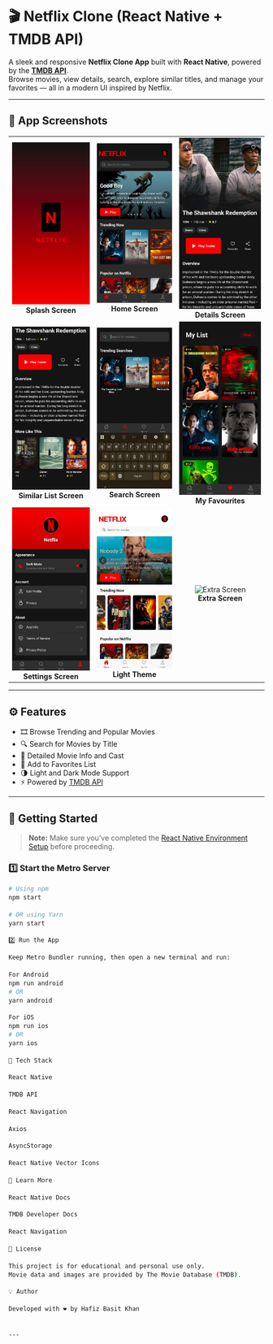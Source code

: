 # 🎬 Netflix Clone (React Native + TMDB API)

A sleek and responsive **Netflix Clone App** built with **React Native**, powered by the [**TMDB API**](https://developer.themoviedb.org/).  
Browse movies, view details, search, explore similar titles, and manage your favorites — all in a modern UI inspired by Netflix.

---

## 📱 App Screenshots

<table>
  <tr>
    <td align="center">
      <img src="./screenshots/1.jpg" width="250" alt="Splash Screen"/>
      <br><b>Splash Screen</b>
    </td>
    <td align="center">
      <img src="./screenshots/2.jpg" width="250" alt="Home Screen"/>
      <br><b>Home Screen</b>
    </td>
    <td align="center">
      <img src="./screenshots/4.jpg" width="250" alt="Details Screen"/>
      <br><b>Details Screen</b>
    </td>
  </tr>
  <tr>
    <td align="center">
      <img src="./screenshots/5.jpg" width="250" alt="Similar List Screen"/>
      <br><b>Similar List Screen</b>
    </td>
    <td align="center">
      <img src="./screenshots/6.jpg" width="250" alt="Search Screen"/>
      <br><b>Search Screen</b>
    </td>
    <td align="center">
      <img src="./screenshots/7.jpg" width="250" alt="My Favourites"/>
      <br><b>My Favourites</b>
    </td>
  </tr>
  <tr>
    <td align="center">
      <img src="./screenshots/8.jpg" width="250" alt="Settings Screen"/>
      <br><b>Settings Screen</b>
    </td>
    <td align="center">
      <img src="./screenshots/3.jpg" width="250" alt="Light Theme"/>
      <br><b>Light Theme</b>
    </td>
    <td align="center">
      <img src="./screenshots/9.jpg" width="250" alt="Extra Screen"/>
      <br><b>Extra Screen</b>
    </td>
  </tr>
</table>


---

## ⚙️ Features

- 🎞 Browse Trending and Popular Movies  
- 🔍 Search for Movies by Title  
- 📄 Detailed Movie Info and Cast  
- 💾 Add to Favorites List  
- 🌗 Light and Dark Mode Support  
- ⚡ Powered by [TMDB API](https://developer.themoviedb.org/)  

---

## 🚀 Getting Started

> **Note:** Make sure you’ve completed the [React Native Environment Setup](https://reactnative.dev/docs/environment-setup) before proceeding.

### 1️⃣ Start the Metro Server

```bash
# Using npm
npm start

# OR using Yarn
yarn start

2️⃣ Run the App

Keep Metro Bundler running, then open a new terminal and run:

For Android
npm run android
# OR
yarn android

For iOS
npm run ios
# OR
yarn ios

🧩 Tech Stack

React Native

TMDB API

React Navigation

Axios

AsyncStorage

React Native Vector Icons

🧠 Learn More

React Native Docs

TMDB Developer Docs

React Navigation

📝 License

This project is for educational and personal use only.
Movie data and images are provided by The Movie Database (TMDB).

💡 Author

Developed with ❤️ by Hafiz Basit Khan


---
